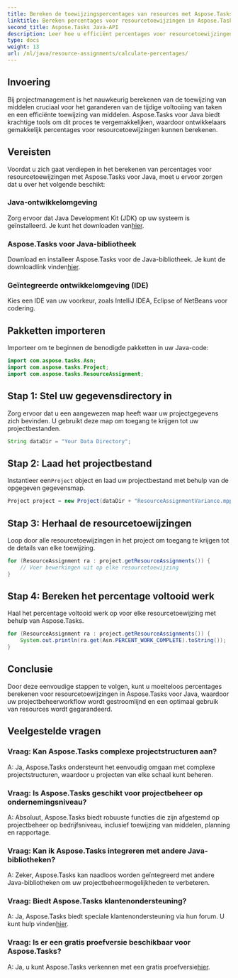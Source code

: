 ```yaml
---
title: Bereken de toewijzingspercentages van resources met Aspose.Tasks
linktitle: Bereken percentages voor resourcetoewijzingen in Aspose.Tasks
second_title: Aspose.Tasks Java-API
description: Leer hoe u efficiënt percentages voor resourcetoewijzingen in Java-projecten kunt berekenen met behulp van Aspose.Tasks, waardoor projectbeheertaken worden vereenvoudigd.
type: docs
weight: 13
url: /nl/java/resource-assignments/calculate-percentages/
---
```

## Invoering
Bij projectmanagement is het nauwkeurig berekenen van de toewijzing van middelen cruciaal voor het garanderen van de tijdige voltooiing van taken en een efficiënte toewijzing van middelen. Aspose.Tasks voor Java biedt krachtige tools om dit proces te vergemakkelijken, waardoor ontwikkelaars gemakkelijk percentages voor resourcetoewijzingen kunnen berekenen.
## Vereisten
Voordat u zich gaat verdiepen in het berekenen van percentages voor resourcetoewijzingen met Aspose.Tasks voor Java, moet u ervoor zorgen dat u over het volgende beschikt:
### Java-ontwikkelomgeving
 Zorg ervoor dat Java Development Kit (JDK) op uw systeem is geïnstalleerd. Je kunt het downloaden van[hier](https://www.oracle.com/java/technologies/javase-jdk11-downloads.html).
### Aspose.Tasks voor Java-bibliotheek
 Download en installeer Aspose.Tasks voor de Java-bibliotheek. Je kunt de downloadlink vinden[hier](https://releases.aspose.com/tasks/java/).
### Geïntegreerde ontwikkelomgeving (IDE)
Kies een IDE van uw voorkeur, zoals IntelliJ IDEA, Eclipse of NetBeans voor codering. 

## Pakketten importeren
Importeer om te beginnen de benodigde pakketten in uw Java-code:
```java
import com.aspose.tasks.Asn;
import com.aspose.tasks.Project;
import com.aspose.tasks.ResourceAssignment;
```

## Stap 1: Stel uw gegevensdirectory in
Zorg ervoor dat u een aangewezen map heeft waar uw projectgegevens zich bevinden. U gebruikt deze map om toegang te krijgen tot uw projectbestanden.
```java
String dataDir = "Your Data Directory";
```
## Stap 2: Laad het projectbestand
 Instantieer een`Project` object en laad uw projectbestand met behulp van de opgegeven gegevensmap.
```java
Project project = new Project(dataDir + "ResourceAssignmentVariance.mpp");
```
## Stap 3: Herhaal de resourcetoewijzingen
Loop door alle resourcetoewijzingen in het project om toegang te krijgen tot de details van elke toewijzing.
```java
for (ResourceAssignment ra : project.getResourceAssignments()) {
    // Voer bewerkingen uit op elke resourcetoewijzing
}
```
## Stap 4: Bereken het percentage voltooid werk
Haal het percentage voltooid werk op voor elke resourcetoewijzing met behulp van Aspose.Tasks.
```java
for (ResourceAssignment ra : project.getResourceAssignments()) {
    System.out.println(ra.get(Asn.PERCENT_WORK_COMPLETE).toString());
}
```

## Conclusie
Door deze eenvoudige stappen te volgen, kunt u moeiteloos percentages berekenen voor resourcetoewijzingen in Aspose.Tasks voor Java, waardoor uw projectbeheerworkflow wordt gestroomlijnd en een optimaal gebruik van resources wordt gegarandeerd.
## Veelgestelde vragen
### Vraag: Kan Aspose.Tasks complexe projectstructuren aan?
A: Ja, Aspose.Tasks ondersteunt het eenvoudig omgaan met complexe projectstructuren, waardoor u projecten van elke schaal kunt beheren.
### Vraag: Is Aspose.Tasks geschikt voor projectbeheer op ondernemingsniveau?
A: Absoluut, Aspose.Tasks biedt robuuste functies die zijn afgestemd op projectbeheer op bedrijfsniveau, inclusief toewijzing van middelen, planning en rapportage.
### Vraag: Kan ik Aspose.Tasks integreren met andere Java-bibliotheken?
A: Zeker, Aspose.Tasks kan naadloos worden geïntegreerd met andere Java-bibliotheken om uw projectbeheermogelijkheden te verbeteren.
### Vraag: Biedt Aspose.Tasks klantenondersteuning?
 A: Ja, Aspose.Tasks biedt speciale klantenondersteuning via hun forum. U kunt hulp vinden[hier](https://forum.aspose.com/c/tasks/15).
### Vraag: Is er een gratis proefversie beschikbaar voor Aspose.Tasks?
 A: Ja, u kunt Aspose.Tasks verkennen met een gratis proefversie[hier](https://releases.aspose.com/).